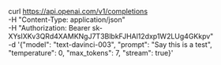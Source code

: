curl https://api.openai.com/v1/completions \
-H "Content-Type: application/json" \
-H "Authorization: Bearer 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" \
-d '{"model": "text-davinci-003", "prompt": "Say this is a test", "temperature": 0, "max_tokens": 7, "stream": true}'